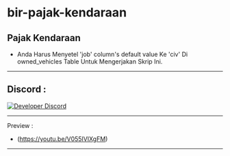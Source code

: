 # bir-pajak-kendaraan
Pajak Kendaraan
-----------------------------------------------------------

+ Anda Harus Menyetel 'job' column's default value Ke 'civ' Di owned_vehicles Table Untuk Mengerjakan Skrip Ini.

-----------------------------------------------------------
## Discord :
[![Developer Discord](https://discordapp.com/api/guilds/834066337117765694/widget.png?style=banner4)](https://discord.com/invite/9zsfGF8ASe)

-----------------------------------------------------------

Preview :
+ (https://youtu.be/V055IVlXgFM)

-----------------------------------------------------------
